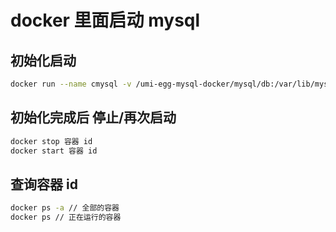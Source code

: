 <!--
 * @Descripttion: docker 里面启动 mysql
 * @Author: Crish<714415473@qq.com>
 * @Date: 2020-02-27 20:30:55
 * @LastEditors: Crish<714415473@qq.com>
 * @LastEditTime: 2020-03-31 10:26:25
 -->

# docker 里面启动 mysql

## 初始化启动

```bash
docker run --name cmysql -v /umi-egg-mysql-docker/mysql/db:/var/lib/mysql -p 3306:3306 -e MYSQL_ROOT_PASSWORD=123456 -d mysql:5.7
```

## 初始化完成后 停止/再次启动

```bash
docker stop 容器 id
docker start 容器 id
```

## 查询容器 id

```bash
docker ps -a // 全部的容器
docker ps // 正在运行的容器
```
